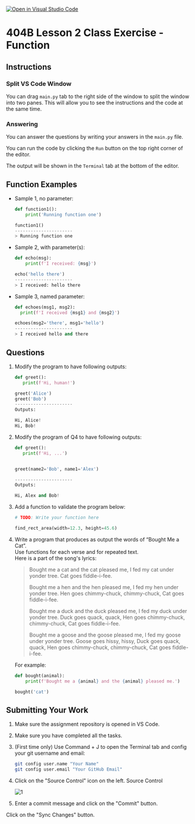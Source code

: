 [![Open in Visual Studio Code](https://classroom.github.com/assets/open-in-vscode-718a45dd9cf7e7f842a935f5ebbe5719a5e09af4491e668f4dbf3b35d5cca122.svg)](https://classroom.github.com/online_ide?assignment_repo_id=13574996&assignment_repo_type=AssignmentRepo)
# 404B Lesson 2 Class Exercise - Function

## Instructions

### Split VS Code Window

You can drag `main.py` tab to the right side of the window to split the window into two panes. This will allow you to see the instructions and the code at the same time.

### Answering

You can answer the questions by writing your answers in the `main.py` file.

You can run the code by clicking the `Run` button on the top right corner of the editor.

The output will be shown in the `Terminal` tab at the bottom of the editor.

## Function Examples

- Sample 1, no parameter:

  ```python
  def function1():
      print('Running function one')
  
  function1()
  ----------------------
  > Running function one
  ```

- Sample 2, with parameter(s):

    ```python
    def echo(msg):
        print(f'I received: {msg}')

    echo('hello there')
    ----------------------
    > I received: hello there
    ```
  
- Sample 3, named parameter:

    ```python
  def echoes(msg1, msg2):
      print(f'I received {msg1} and {msg2}')
  
  echoes(msg2='there', msg1='hello')
  ----------------------
  > I received hello and there
  ```
  
## Questions

1. Modify the program to have following outputs:

    ```python
   def greet():
       print(f'Hi, human!')
 
    greet('Alice')
    greet('Bob')
    ----------------------
    Outputs:
    
    Hi, Alice!
    Hi, Bob!
    ```

2. Modify the program of Q4 to have following outputs:
  
    ```python
   def greet():
       print(f'Hi, ...')
 
 
    greet(name2='Bob', name1='Alex')

    ----------------------
    Outputs:
    
    Hi, Alex and Bob!
    ```

3. Add a function to validate the program below:
  
    ```python
    # TODO: Write your function here
 
    find_rect_area(width=12.3, height=45.6)
    ```

4. Write a program that produces as output the words of “Bought Me a Cat”.\
   Use functions for each verse and for repeated text.\
   Here is a part of the song's lyrics:

    > Bought me a cat and the cat pleased me,
    > I fed my cat under yonder tree.
    > Cat goes fiddle-i-fee.
    >
    > Bought me a hen and the hen pleased me,
    > I fed my hen under yonder tree.
    > Hen goes chimmy-chuck, chimmy-chuck,
    > Cat goes fiddle-i-fee.
    >
    > Bought me a duck and the duck pleased me,
    > I fed my duck under yonder tree.
    > Duck goes quack, quack,
    > Hen goes chimmy-chuck, chimmy-chuck,
    > Cat goes fiddle-i-fee.
    >
    > Bought me a goose and the goose pleased me,
    > I fed my goose under yonder tree.
    > Goose goes hissy, hissy,
    > Duck goes quack, quack,
    > Hen goes chimmy-chuck, chimmy-chuck,
    > Cat goes fiddle-i-fee.

    For example:

    ```python
    def bought(animal):
        print(f'Bought me a {animal} and the {animal} pleased me.')

    bought('cat')
    ```

## Submitting Your Work

1. Make sure the assignment repository is opened in VS Code.

2. Make sure you have completed all the tasks.

3. (First time only)
Use Command + J to open the Terminal tab and config your git username and email:
    ```bash
    git config user.name "Your Name"
    git config user.email "Your GitHub Email"
    ```

4. Click on the "Source Control" icon on the left. Source Control

    ![1](https://github.com/BlueinnoClassroom/404B-L2.1-Template/assets/155412668/2c31026e-c14d-484f-bb9e-dc87189a0216)

5. Enter a commit message and click on the "Commit" button.

Click on the "Sync Changes" button.
